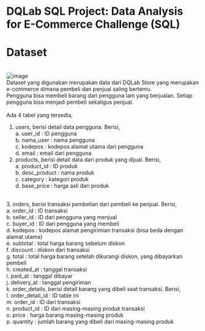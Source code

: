 # DQLab SQL Project: Data Analysis for E-Commerce Challenge (SQL)
# Dataset
<br> ![image](https://github.com/user-attachments/assets/49607237-d615-4351-9f0d-8e77604cbda2)
<br>Dataset yang digunakan merupakan data dari DQLab Store yang merupakan e-commerce dimana pembeli dan penjual saling bertemu. 
<br>Pengguna bisa membeli barang dari pengguna lain yang berjualan. Setiap pengguna bisa menjadi pembeli sekaligus penjual.
<br>
<br>Ada 4 tabel yang tersedia,
1. users, berisi detail data pengguna. Berisi,
   <br>a. user_id : ID pengguna
   <br>b. nama_user : nama pengguna
   <br>c. kodepos : kodepos alamat utama dari pengguna
   <br>d. email : email dari pengguna
   <br>
2. products, berisi detail data dari produk yang dijual. Berisi,
  <br>a. product_id : ID produk
  <br>b. desc_product : nama produk
  <br>c. category : kategori produk
  <br>d. base_price : harga asli dari produk
  <br>
3. orders, berisi transaksi pembelian dari pembeli ke penjual. Berisi,
   <br>a. order_id : ID transaksi  
   <br>b. seller_id : ID dari pengguna yang menjual
   <br>c. buyer_id : ID dari pengguna yang membeli
   <br>d. kodepos : kodepos alamat pengirimian transaksi (bisa beda dengan alamat utama)
   <br>e. subtotal : total harga barang sebelum diskon
   <br>f. discount : diskon dari transaksi
   <br>g. total : total harga barang setelah dikurangi diskon, yang dibayarkan pembeli
   <br>h. created_at : tanggal transaksi
   <br>i. paid_at : tanggal dibayar
   <br>j. delivery_at : tanggal pengiriman
   <br>k. order_details, berisi detail barang yang dibeli saat transaksi. Berisi,
   <br>l. order_detail_id : ID table ini
   <br>m. order_id : ID dari transaksi
   <br>n. product_id : ID dari masing-masing produk transaksi
   <br>o. price : harga barang masing-masing produk
   <br>p. quantity : jumlah barang yang dibeli dari masing-masing produk
